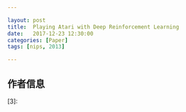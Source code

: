 ```yaml
---

layout: post
title:  Playing Atari with Deep Reinforcement Learning
date:   2017-12-23 12:30:00
categories: [Paper]
tags: [nips, 2013]

---
```

## 作者信息


[1]: https://arxiv.org/abs/1312.5602
[2]: https://arxiv.org/pdf/1312.5602.pdf
[3]: 

